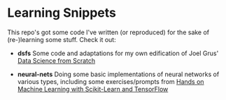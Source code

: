 # Learning Snippets

This repo's got some code I've written (or reproduced) for the sake of (re-)learning some stuff. Check it out:

- **dsfs** Some code and adaptations for my own edification of Joel Grus' [Data Science from Scratch](http://shop.oreilly.com/product/0636920033400.do)

- **neural-nets** Doing some basic implementations of neural networks of various types, including some exercises/prompts from [Hands on Machine Learning with Scikit-Learn and TensorFlow](http://shop.oreilly.com/product/0636920052289.do)
